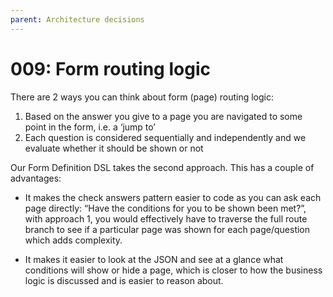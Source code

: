 ```yaml
---
parent: Architecture decisions
---
```


# 009: Form routing logic

There are 2 ways you can think about form (page) routing logic:

1. Based on the answer you give to a page you are navigated to some point in the form, i.e. a ‘jump to’
2. Each question is considered sequentially and independently and we evaluate whether it should be shown or not

Our Form Definition DSL takes the second approach. This has a couple of advantages:

- It makes the check answers pattern easier to code as you can ask each page directly: “Have the conditions for you to be shown been met?”, with approach 1, you would effectively have to traverse the full route branch to see if a particular page was shown for each page/question which adds complexity.

- It makes it easier to look at the JSON and see at a glance what conditions will show or hide a page, which is closer to how the business logic is discussed and is easier to reason about.
